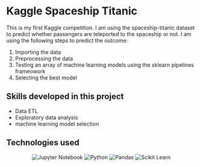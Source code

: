 # Kaggle Spaceship Titanic

This is my first Kaggle competition. I am using the spaceship-titanic dataset to predict whether passengers are teleported to the spaceship or not. I am using the following steps to predict the outcome:

1. Importing the data
2. Preprocessing the data
3. Testing an array of machine learning models using the sklearn pipelines frameowork
4. Selecting the best model

## Skills developed in this project

- Data ETL
- Exploratory data analysis
- machine learning model selection

## Technologies used

<!-- jupyter noteboks -->
<div align="center">
    <img src="https://img.shields.io/badge/Jupyter%20Notebook-FA7343?style=for-the-badge&logo=Jupyter&logoColor=white" alt="Jupyter Notebook" />
    <!-- python -->
    <img src="https://img.shields.io/badge/Python-3776AB?style=for-the-badge&logo=python&logoColor=white" alt="Python" />
    <!-- pandas -->
    <img src="https://img.shields.io/badge/Pandas-2C2D72?style=for-the-badge&logo=pandas&logoColor=white" alt="Pandas" />
    <!-- sci-kit learn -->
    <img src="https://img.shields.io/badge/Scikit%20Learn-F7931E?style=for-the-badge&logo=scikit-learn&logoColor=white" alt="Scikit Learn" />
</div>